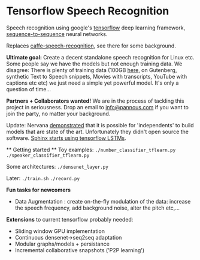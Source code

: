 # Tensorflow Speech Recognition
Speech recognition using google's [tensorflow](https://github.com/tensorflow/tensorflow/) deep learning framework, [sequence-to-sequence](https://www.tensorflow.org/versions/master/tutorials/seq2seq/index.html) neural networks.

Replaces [caffe-speech-recognition](https://github.com/pannous/caffe-speech-recognition), see there for some background.

**Ultimate goal:**
Create a decent standalone speech recognition for Linux etc.
Some people say we have the models but not enough training data.
We disagree: There is plenty of training data (100GB [here](http://www.openslr.org/12), on Gutenberg, synthetic Text to Speech snippets, Movies with transcripts, YouTube with captions etc etc) we just need a simple yet powerful model. It's only a question of time...

**Partners + Collaborators wanted!** We are in the process of tackling this project in seriousness. Drop an email to info@pannous.com if you want to join the party, no matter your background.

Update: Nervana [demonstrated](https://www.youtube.com/watch?v=NaqZkV_fBIM) that it is possible for 'independents' to build models that are state of the art. Unfortunately they didn't open source the software.
[Sphinx starts using tensorflow LSTMs](http://cmusphinx.sourceforge.net/).

** Getting started **
Toy examples:
`./number_classifier_tflearn.py`
`./speaker_classifier_tflearn.py`

Some architectures:
`./densenet_layer.py`

Later:
`./train.sh`
`./record.py`

**Fun tasks for newcomers**
* Data Augmentation :  create on-the-fly modulation of the data: increase the speech frequency, add background noise, alter the pitch etc,...


**Extensions** to current tensorflow probably needed:
* Sliding window GPU implementation
* Continuous densenet->seq2seq adaptation
* Modular graphs/models + persistance
* Incremental collaborative snapshots ('P2P learning')
